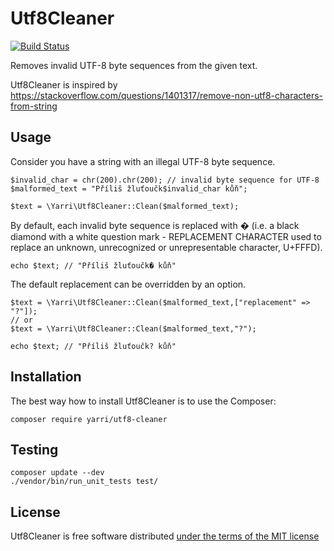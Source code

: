Utf8Cleaner
===========

[![Build Status](https://travis-ci.com/yarri/Utf8Cleaner.svg?branch=master)](https://travis-ci.com/yarri/Utf8Cleaner)

Removes invalid UTF-8 byte sequences from the given text.

Utf8Cleaner is inspired by https://stackoverflow.com/questions/1401317/remove-non-utf8-characters-from-string

Usage
-----

Consider you have a string with an illegal UTF-8 byte sequence.

    $invalid_char = chr(200).chr(200); // invalid byte sequence for UTF-8
    $malformed_text = "Příliš žluťoučk$invalid_char kůň";

    $text = \Yarri\Utf8Cleaner::Clean($malformed_text);

By default, each invalid byte sequence is replaced with � (i.e. a black diamond with a white question mark - REPLACEMENT CHARACTER used to replace an unknown, unrecognized or unrepresentable character, U+FFFD).

    echo $text; // "Příliš žluťoučk� kůň"

The default replacement can be overridden by an option.

    $text = \Yarri\Utf8Cleaner::Clean($malformed_text,["replacement" => "?"]);
    // or
    $text = \Yarri\Utf8Cleaner::Clean($malformed_text,"?");

    echo $text; // "Příliš žluťoučk? kůň"

Installation
------------

The best way how to install Utf8Cleaner is to use the Composer:

    composer require yarri/utf8-cleaner

Testing
-------

    composer update --dev
    ./vendor/bin/run_unit_tests test/

License
-------

Utf8Cleaner is free software distributed [under the terms of the MIT license](http://www.opensource.org/licenses/mit-license)
